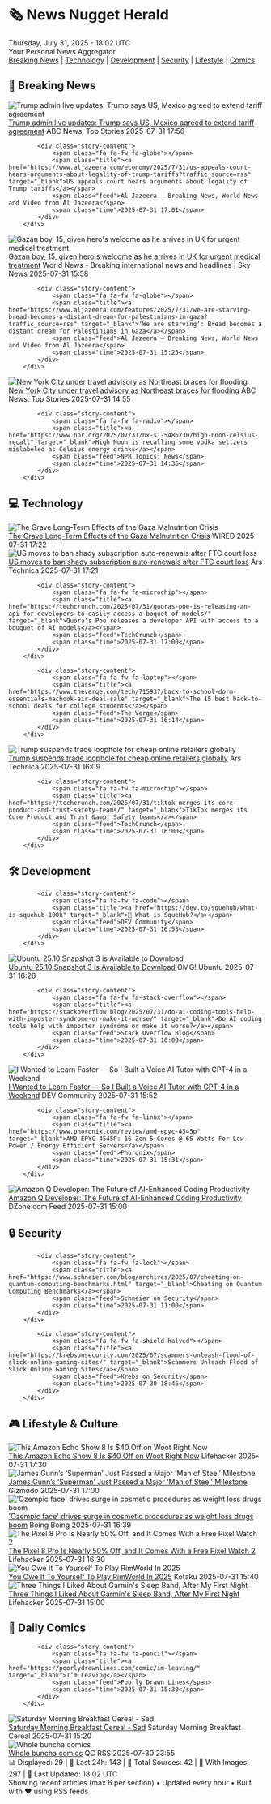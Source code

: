 <!-- Processing 54 RSS feeds at 2025-07-31 18:01:44 UTC -->
<!-- Processing: Poorly Drawn Lines -->
<!-- Processing: CNN Top Stories -->
<!-- Processing: CNN Breaking News -->
<!-- Processing: Al Jazeera Breaking News -->
<!-- Processing: Reuters World News -->
<!-- Processing: ABC News Breaking -->
<!-- Processing: Guardian World News -->
<!-- Processing: Sky News World -->
<!-- Processing: Ars Technica -->
<!-- Processing: WIRED -->
<!-- Processing: Slashdot -->
<!-- Processing: Lobsters Python -->
<!-- Processing: It's FOSS -->
<!-- Error processing https://itsfoss.com/rss/: The read operation timed out -->
<!-- Processing: DistroWatch -->
<!-- Processing: Ubuntu Blog -->
<!-- Processing: Coding Horror -->
<!-- Processing: The Pragmatic Engineer -->
<!-- Processing: Lifehacker -->
<!-- Processing: Boing Boing -->
<!-- Processing: Krebs on Security -->
<!-- Processing: Schneier on Security -->
<!-- Generated 6 new posts out of 21 feeds processed -->
<div class="newspaper-header">
    <h1 class="newspaper-title">🗞️ News Nugget Herald</h1>
    <div class="newspaper-date">Thursday, July 31, 2025 - 18:02 UTC</div>
    <div class="newspaper-subtitle">Your Personal News Aggregator</div>
</div>

<div class="newspaper-nav">
    <a href="#breaking">Breaking News</a> |
    <a href="#tech">Technology</a> |
    <a href="#dev">Development</a> |
    <a href="#security">Security</a> |
    <a href="#lifestyle">Lifestyle</a> |
    <a href="#webcomics">Comics</a>
</div>

<div class="news-section breaking-news" id="breaking">
<h2 class="section-header">🚨 Breaking News</h2>
<div class="stories-container">
<div class="story">
            <img src="https://s.abcnews.com/images/US/donald-trump-7-gty-gmh-250731_1753968032329_hpMain_4x3t_384.jpg" alt="Trump admin live updates: Trump says US, Mexico agreed to extend tariff agreement" class="story-image" loading="lazy" onerror="this.style.display='none'">
            <div class="story-content">
                <span class="fa fa-fw fa-tv"></span>
                <span class="title"><a href="https://abcnews.go.com/Politics/live-updates/trump-admin-live-updates/?id=124128895" target="_blank">Trump admin live updates: Trump says US, Mexico agreed to extend tariff agreement</a></span>
                <span class="feed">ABC News: Top Stories</span>
                <span class="time">2025-07-31 17:56</span>
            </div>
        </div>
<div class="story">
            
            <div class="story-content">
                <span class="fa fa-fw fa-globe"></span>
                <span class="title"><a href="https://www.aljazeera.com/economy/2025/7/31/us-appeals-court-hears-arguments-about-legality-of-trump-tariffs?traffic_source=rss" target="_blank">US appeals court hears arguments about legality of Trump tariffs</a></span>
                <span class="feed">Al Jazeera – Breaking News, World News and Video from Al Jazeera</span>
                <span class="time">2025-07-31 17:01</span>
            </div>
        </div>
<div class="story">
            <img src="https://e3.365dm.com/25/07/1920x1080/skynews-alshagnobi-gaza_6979254.jpg?20250731175424" alt="Gazan boy, 15, given hero&#x27;s welcome as he arrives in UK for urgent medical treatment" class="story-image" loading="lazy" onerror="this.style.display='none'">
            <div class="story-content">
                <span class="fa fa-fw fa-satellite"></span>
                <span class="title"><a href="https://news.sky.com/story/gazan-boy-15-given-heros-welcome-as-he-arrives-in-uk-for-urgent-medical-treatment-13404742" target="_blank">Gazan boy, 15, given hero&#x27;s welcome as he arrives in UK for urgent medical treatment</a></span>
                <span class="feed">World News - Breaking international news and headlines | Sky News</span>
                <span class="time">2025-07-31 15:58</span>
            </div>
        </div>
<div class="story">
            
            <div class="story-content">
                <span class="fa fa-fw fa-globe"></span>
                <span class="title"><a href="https://www.aljazeera.com/features/2025/7/31/we-are-starving-bread-becomes-a-distant-dream-for-palestinians-in-gaza?traffic_source=rss" target="_blank">‘We are starving’: Bread becomes a distant dream for Palestinians in Gaza</a></span>
                <span class="feed">Al Jazeera – Breaking News, World News and Video from Al Jazeera</span>
                <span class="time">2025-07-31 15:25</span>
            </div>
        </div>
<div class="story">
            <img src="https://s.abcnews.com/images/US/rain-nyc-gty-jef-250731_1753966530643_hpMain_4x3t_384.jpg" alt="New York City under travel advisory as Northeast braces for flooding" class="story-image" loading="lazy" onerror="this.style.display='none'">
            <div class="story-content">
                <span class="fa fa-fw fa-tv"></span>
                <span class="title"><a href="https://abcnews.go.com/US/flash-flooding-northeast-dangerous-heat-humidity-pushes-south/story?id=124237066" target="_blank">New York City under travel advisory as Northeast braces for flooding</a></span>
                <span class="feed">ABC News: Top Stories</span>
                <span class="time">2025-07-31 14:55</span>
            </div>
        </div>
<div class="story">
            
            <div class="story-content">
                <span class="fa fa-fw fa-radio"></span>
                <span class="title"><a href="https://www.npr.org/2025/07/31/nx-s1-5486730/high-noon-celsius-recall" target="_blank">High Noon is recalling some vodka seltzers mislabeled as Celsius energy drinks</a></span>
                <span class="feed">NPR Topics: News</span>
                <span class="time">2025-07-31 14:36</span>
            </div>
        </div>
</div>
</div>
<div class="news-section tech-news" id="tech">
<h2 class="section-header">💻 Technology</h2>
<div class="stories-container">
<div class="story">
            <img src="https://media.wired.com/photos/688901c7cf31e8c7b9d4237f/master/pass/Malnutrition-Gaza-Science-2226867552.jpg" alt="The Grave Long-Term Effects of the Gaza Malnutrition Crisis" class="story-image" loading="lazy" onerror="this.style.display='none'">
            <div class="story-content">
                <span class="fa fa-fw fa-bolt"></span>
                <span class="title"><a href="https://www.wired.com/story/how-malnutrition-affects-the-body-gaza-hunger-children-health/" target="_blank">The Grave Long-Term Effects of the Gaza Malnutrition Crisis</a></span>
                <span class="feed">WIRED</span>
                <span class="time">2025-07-31 17:22</span>
            </div>
        </div>
<div class="story">
            <img src="https://cdn.arstechnica.net/wp-content/uploads/2025/07/GettyImages-2223561689-500x500-1753981138.jpg" alt="US moves to ban shady subscription auto-renewals after FTC court loss" class="story-image" loading="lazy" onerror="this.style.display='none'">
            <div class="story-content">
                <span class="fa fa-fw fa-cog"></span>
                <span class="title"><a href="https://arstechnica.com/tech-policy/2025/07/click-to-cancel-rule-cable-companies-fought-to-nullify-could-be-revived/" target="_blank">US moves to ban shady subscription auto-renewals after FTC court loss</a></span>
                <span class="feed">Ars Technica</span>
                <span class="time">2025-07-31 17:21</span>
            </div>
        </div>
<div class="story">
            
            <div class="story-content">
                <span class="fa fa-fw fa-microchip"></span>
                <span class="title"><a href="https://techcrunch.com/2025/07/31/quoras-poe-is-releasing-an-api-for-developers-to-easily-access-a-boquet-of-models/" target="_blank">Quora’s Poe releases a developer API with access to a bouquet of AI models</a></span>
                <span class="feed">TechCrunch</span>
                <span class="time">2025-07-31 17:00</span>
            </div>
        </div>
<div class="story">
            
            <div class="story-content">
                <span class="fa fa-fw fa-laptop"></span>
                <span class="title"><a href="https://www.theverge.com/tech/715937/back-to-school-dorm-essentials-macbook-air-deal-sale" target="_blank">The 15 best back-to-school deals for college students</a></span>
                <span class="feed">The Verge</span>
                <span class="time">2025-07-31 16:14</span>
            </div>
        </div>
<div class="story">
            <img src="https://cdn.arstechnica.net/wp-content/uploads/2025/07/GettyImages-1438881240-500x500.jpg" alt="Trump suspends trade loophole for cheap online retailers globally" class="story-image" loading="lazy" onerror="this.style.display='none'">
            <div class="story-content">
                <span class="fa fa-fw fa-cog"></span>
                <span class="title"><a href="https://arstechnica.com/tech-policy/2025/07/trump-suspends-trade-loophole-for-cheap-online-retailers-globally/" target="_blank">Trump suspends trade loophole for cheap online retailers globally</a></span>
                <span class="feed">Ars Technica</span>
                <span class="time">2025-07-31 16:09</span>
            </div>
        </div>
<div class="story">
            
            <div class="story-content">
                <span class="fa fa-fw fa-microchip"></span>
                <span class="title"><a href="https://techcrunch.com/2025/07/31/tiktok-merges-its-core-product-and-trust-safety-teams/" target="_blank">TikTok merges its Core Product and Trust &amp; Safety teams</a></span>
                <span class="feed">TechCrunch</span>
                <span class="time">2025-07-31 16:00</span>
            </div>
        </div>
</div>
</div>
<div class="news-section dev-news" id="dev">
<h2 class="section-header">🛠️ Development</h2>
<div class="stories-container">
<div class="story">
            
            <div class="story-content">
                <span class="fa fa-fw fa-code"></span>
                <span class="title"><a href="https://dev.to/squehub/what-is-squehub-100k" target="_blank">👋 What is SqueHub?</a></span>
                <span class="feed">DEV Community</span>
                <span class="time">2025-07-31 16:53</span>
            </div>
        </div>
<div class="story">
            <img src="https://i0.wp.com/www.omgubuntu.co.uk/wp-content/uploads/2022/05/kinetic-kudu-ubuntu-download.jpg?resize=406%2C232&amp;ssl=1" alt="Ubuntu 25.10 Snapshot 3 is Available to Download" class="story-image" loading="lazy" onerror="this.style.display='none'">
            <div class="story-content">
                <span class="fa fa-fw fa-ubuntu"></span>
                <span class="title"><a href="https://www.omgubuntu.co.uk/2025/07/ubuntu-25-10-snapshot-3-now-available-to-download" target="_blank">Ubuntu 25.10 Snapshot 3 is Available to Download</a></span>
                <span class="feed">OMG! Ubuntu</span>
                <span class="time">2025-07-31 16:26</span>
            </div>
        </div>
<div class="story">
            
            <div class="story-content">
                <span class="fa fa-fw fa-stack-overflow"></span>
                <span class="title"><a href="https://stackoverflow.blog/2025/07/31/do-ai-coding-tools-help-with-imposter-syndrome-or-make-it-worse/" target="_blank">Do AI coding tools help with imposter syndrome or make it worse?</a></span>
                <span class="feed">Stack Overflow Blog</span>
                <span class="time">2025-07-31 16:00</span>
            </div>
        </div>
<div class="story">
            <img src="https://media2.dev.to/dynamic/image/width=800%2Cheight=%2Cfit=scale-down%2Cgravity=auto%2Cformat=auto/https%3A%2F%2Fdev-to-uploads.s3.amazonaws.com%2Fuploads%2Farticles%2Fmjud5ygu3ynn9a7cxvi6.png" alt="I Wanted to Learn Faster — So I Built a Voice AI Tutor with GPT-4 in a Weekend" class="story-image" loading="lazy" onerror="this.style.display='none'">
            <div class="story-content">
                <span class="fa fa-fw fa-code"></span>
                <span class="title"><a href="https://dev.to/sholajegede/i-wanted-to-learn-faster-so-i-built-a-voice-ai-tutor-with-gpt-4-in-a-weekend-3ke0" target="_blank">I Wanted to Learn Faster — So I Built a Voice AI Tutor with GPT-4 in a Weekend</a></span>
                <span class="feed">DEV Community</span>
                <span class="time">2025-07-31 15:52</span>
            </div>
        </div>
<div class="story">
            
            <div class="story-content">
                <span class="fa fa-fw fa-linux"></span>
                <span class="title"><a href="https://www.phoronix.com/review/amd-epyc-4545p" target="_blank">AMD EPYC 4545P: 16 Zen 5 Cores @ 65 Watts For Low-Power / Energy Efficient Servers</a></span>
                <span class="feed">Phoronix</span>
                <span class="time">2025-07-31 15:31</span>
            </div>
        </div>
<div class="story">
            <img src="https://dz2cdn1.dzone.com/thumbnail?fid=18539444&w=600" alt="Amazon Q Developer: The Future of AI-Enhanced Coding Productivity" class="story-image" loading="lazy" onerror="this.style.display='none'">
            <div class="story-content">
                <span class="fa fa-fw fa-newspaper"></span>
                <span class="title"><a href="https://dzone.com/articles/amazon-q-developer-ai-coding-productivity" target="_blank">Amazon Q Developer: The Future of AI-Enhanced Coding Productivity</a></span>
                <span class="feed">DZone.com Feed</span>
                <span class="time">2025-07-31 15:00</span>
            </div>
        </div>
</div>
</div>
<div class="news-section security-news" id="security">
<h2 class="section-header">🔒 Security</h2>
<div class="stories-container">
<div class="story">
            
            <div class="story-content">
                <span class="fa fa-fw fa-lock"></span>
                <span class="title"><a href="https://www.schneier.com/blog/archives/2025/07/cheating-on-quantum-computing-benchmarks.html" target="_blank">Cheating on Quantum Computing Benchmarks</a></span>
                <span class="feed">Schneier on Security</span>
                <span class="time">2025-07-31 11:00</span>
            </div>
        </div>
<div class="story">
            
            <div class="story-content">
                <span class="fa fa-fw fa-shield-halved"></span>
                <span class="title"><a href="https://krebsonsecurity.com/2025/07/scammers-unleash-flood-of-slick-online-gaming-sites/" target="_blank">Scammers Unleash Flood of Slick Online Gaming Sites</a></span>
                <span class="feed">Krebs on Security</span>
                <span class="time">2025-07-30 18:46</span>
            </div>
        </div>
</div>
</div>
<div class="news-section lifestyle-news" id="lifestyle">
<h2 class="section-header">🎮 Lifestyle & Culture</h2>
<div class="stories-container">
<div class="story">
            <img src="https://lifehacker.com/imagery/articles/01K1GNNHPKV2QQ01NRNA9KRXKR/hero-image.png" alt="This Amazon Echo Show 8 Is $40 Off on Woot Right Now" class="story-image" loading="lazy" onerror="this.style.display='none'">
            <div class="story-content">
                <span class="fa fa-fw fa-life-ring"></span>
                <span class="title"><a href="https://lifehacker.com/tech/open-box-amazon-echo-show-8-woot?utm_medium=RSS" target="_blank">This Amazon Echo Show 8 Is $40 Off on Woot Right Now</a></span>
                <span class="feed">Lifehacker</span>
                <span class="time">2025-07-31 17:30</span>
            </div>
        </div>
<div class="story">
            <img src="https://gizmodo.com/app/uploads/2025/07/Man-of-Steel-Yelling.jpg" alt="James Gunn’s ‘Superman’ Just Passed a Major ‘Man of Steel’ Milestone" class="story-image" loading="lazy" onerror="this.style.display='none'">
            <div class="story-content">
                <span class="fa fa-fw fa-computer"></span>
                <span class="title"><a href="https://gizmodo.com/james-gunns-superman-just-passed-a-major-man-of-steel-milestone-2000637244" target="_blank">James Gunn’s ‘Superman’ Just Passed a Major ‘Man of Steel’ Milestone</a></span>
                <span class="feed">Gizmodo</span>
                <span class="time">2025-07-31 17:00</span>
            </div>
        </div>
<div class="story">
            <img src="https://i0.wp.com/boingboing.net/wp-content/uploads/2025/03/glp-1.jpg?fit=1080%2C720&amp;quality=60&amp;ssl=1" alt="&#x27;Ozempic face&#x27; drives surge in cosmetic procedures as weight loss drugs boom" class="story-image" loading="lazy" onerror="this.style.display='none'">
            <div class="story-content">
                <span class="fa fa-fw fa-arrow-right"></span>
                <span class="title"><a href="https://boingboing.net/2025/07/31/ozempic-face-drives-surge-in-cosmetic-procedures-as-weight-loss-drugs-boom.html" target="_blank">&#x27;Ozempic face&#x27; drives surge in cosmetic procedures as weight loss drugs boom</a></span>
                <span class="feed">Boing Boing</span>
                <span class="time">2025-07-31 16:39</span>
            </div>
        </div>
<div class="story">
            <img src="https://lifehacker.com/imagery/articles/01K1GKKVACN8EHFDXTC1WANV74/hero-image.png" alt="The Pixel 8 Pro Is Nearly 50% Off, and It Comes With a Free Pixel Watch 2" class="story-image" loading="lazy" onerror="this.style.display='none'">
            <div class="story-content">
                <span class="fa fa-fw fa-life-ring"></span>
                <span class="title"><a href="https://lifehacker.com/tech/pixel-8-pro-sale-pixel-watch-2?utm_medium=RSS" target="_blank">The Pixel 8 Pro Is Nearly 50% Off, and It Comes With a Free Pixel Watch 2</a></span>
                <span class="feed">Lifehacker</span>
                <span class="time">2025-07-31 16:30</span>
            </div>
        </div>
<div class="story">
            <img src="https://i.kinja-img.com/image/upload/c_fit,q_80,w_636/pbhpwr1wznnzehty5i8t.jpg" alt="You Owe It To Yourself To Play RimWorld In 2025" class="story-image" loading="lazy" onerror="this.style.display='none'">
            <div class="story-content">
                <span class="fa fa-fw fa-gamepad"></span>
                <span class="title"><a href="https://kotaku.com/rimworld-odyssey-expansion-colony-randy-random-1851787430" target="_blank">You Owe It To Yourself To Play RimWorld In 2025</a></span>
                <span class="feed">Kotaku</span>
                <span class="time">2025-07-31 15:40</span>
            </div>
        </div>
<div class="story">
            <img src="https://lifehacker.com/imagery/articles/01K1GFQDRKWYETA2AHJCCF6K8T/hero-image.jpg" alt="Three Things I Liked About Garmin&#x27;s Sleep Band, After My First Night" class="story-image" loading="lazy" onerror="this.style.display='none'">
            <div class="story-content">
                <span class="fa fa-fw fa-life-ring"></span>
                <span class="title"><a href="https://lifehacker.com/health/three-things-i-liked-garmin-sleep-band?utm_medium=RSS" target="_blank">Three Things I Liked About Garmin&#x27;s Sleep Band, After My First Night</a></span>
                <span class="feed">Lifehacker</span>
                <span class="time">2025-07-31 15:00</span>
            </div>
        </div>
</div>
</div>
<div class="news-section webcomics-section" id="webcomics">
<h2 class="section-header">🎨 Daily Comics</h2>
<div class="stories-container">
<div class="story">
            
            <div class="story-content">
                <span class="fa fa-fw fa-pencil"></span>
                <span class="title"><a href="https://poorlydrawnlines.com/comic/im-leaving/" target="_blank">I’m Leaving</a></span>
                <span class="feed">Poorly Drawn Lines</span>
                <span class="time">2025-07-31 15:30</span>
            </div>
        </div>
<div class="story">
            <img src="https://www.smbc-comics.com/comics/1753765652-20250731.png" alt="Saturday Morning Breakfast Cereal - Sad" class="story-image" loading="lazy" onerror="this.style.display='none'">
            <div class="story-content">
                <span class="fa fa-fw fa-smile"></span>
                <span class="title"><a href="https://www.smbc-comics.com/comic/sad-6" target="_blank">Saturday Morning Breakfast Cereal - Sad</a></span>
                <span class="feed">Saturday Morning Breakfast Cereal</span>
                <span class="time">2025-07-31 15:20</span>
            </div>
        </div>
<div class="story">
            <img src="http://www.questionablecontent.net/comics/5609.png" alt="Whole buncha comics" class="story-image" loading="lazy" onerror="this.style.display='none'">
            <div class="story-content">
                <span class="fa fa-fw fa-music"></span>
                <span class="title"><a href="http://questionablecontent.net" target="_blank">Whole buncha comics</a></span>
                <span class="feed">QC RSS</span>
                <span class="time">2025-07-30 23:55</span>
            </div>
        </div>
</div>
</div>

<div class="newspaper-footer">
    <div class="stats">
        📊 Displayed: 29 | 📅 Last 24h: 143 | 📡 Total Sources: 42 | 📸 With Images: 297 |
        🔄 Last Updated: 18:02 UTC
    </div>
    <div class="footer-note">
        Showing recent articles (max 6 per section) • Updated every hour • Built with ❤️ using RSS feeds
    </div>
</div>
